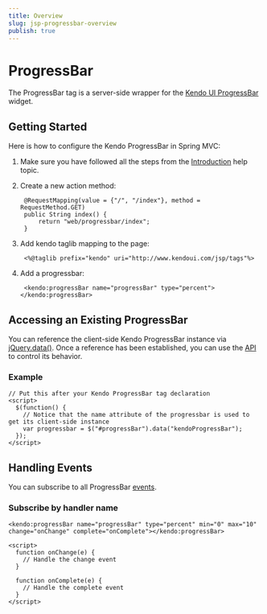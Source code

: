 ```yaml
---
title: Overview
slug: jsp-progressbar-overview
publish: true
---
```


# ProgressBar

The ProgressBar tag is a server-side wrapper for the [Kendo UI ProgressBar](/api/web/progressbar) widget.

## Getting Started

Here is how to configure the Kendo ProgressBar in Spring MVC:

1. Make sure you have followed all the steps from the [Introduction](/getting-started/using-kendo-with/jsp/introduction) help topic.
2. Create a new action method:

		@RequestMapping(value = {"/", "/index"}, method = RequestMethod.GET)
	    public String index() {       
	        return "web/progressbar/index";
	    }  

3. Add kendo taglib mapping to the page:

		<%@taglib prefix="kendo" uri="http://www.kendoui.com/jsp/tags"%>

4. Add a progressbar:

		<kendo:progressBar name="progressBar" type="percent"></kendo:progressBar>

## Accessing an Existing ProgressBar

You can reference the client-side Kendo ProgressBar instance via [jQuery.data()](http://api.jquery.com/jQuery.data/).
Once a reference has been established, you can use the [API](/api/web/progressbar#methods) to control its behavior.

### Example

	// Put this after your Kendo ProgressBar tag declaration
    <script>
      $(function() {
        // Notice that the name attribute of the progressbar is used to get its client-side instance
        var progressbar = $("#progressBar").data("kendoProgressBar");
      });
    </script>

## Handling Events

You can subscribe to all ProgressBar [events](/api/web/progressbar#events).

### Subscribe by handler name

	<kendo:progressBar name="progressBar" type="percent" min="0" max="10" change="onChange" complete="onComplete"></kendo:progressBar>

	<script>
      function onChange(e) {
        // Handle the change event
      }

      function onComplete(e) {
        // Handle the complete event
      }
    </script>
